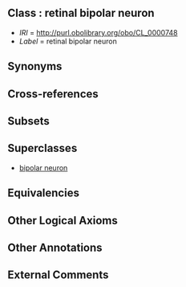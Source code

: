 
## Class : retinal bipolar neuron

 * *IRI* = http://purl.obolibrary.org/obo/CL_0000748
 * *Label* = retinal bipolar neuron

## Synonyms


## Cross-references


## Subsets


## Superclasses

 * [bipolar neuron](../../CL/03/CL_0000103.md)

## Equivalencies


## Other Logical Axioms


## Other Annotations


## External Comments

